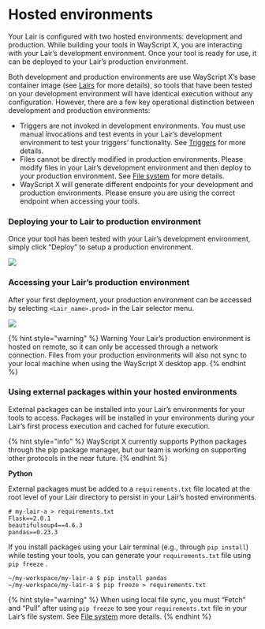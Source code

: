 # Hosted environments

Your Lair is configured with two hosted environments: development and production. While building your tools in WayScript X, you are interacting with your Lair’s development environment. Once your tool is ready for use, it can be deployed to your Lair’s production environment.

Both development and production environments are use WayScript X’s base container image \(see [Lairs](../building-tools/lairs.md) for more details\), so tools that have been tested on your development environment will have identical execution without any configuration. However, there are a few key operational distinction between development and production environments:

* Triggers are not invoked in development environments. You must use manual invocations and test events in your Lair’s development environment to test your triggers’ functionality. See [Triggers](../building-tools/triggers.md) for more details.
* Files cannot be directly modified in production environments. Please modify files in your Lair’s development environment and then deploy to your production environment. See [File system](../building-tools/file-system.md) for more details.
* WayScript X will generate different endpoints for your development and production environments. Please ensure you are using the correct endpoint when accessing your tools.

### Deploying your to Lair to production environment

Once your tool has been tested with your Lair’s development environment, simply click “Deploy” to setup a production environment.

![](https://codahosted.io/docs/2kDMDaZ6QP/blobs/bl-AXtnWh-Z-8/6b2594d660acf4d949ac26910a64efb47bb0d25bdaba678f08f20eefb795aa54b1ac27fd5df373c743ce313e4573b77d5507526f11059aacfd3984e69e2d5a2e9615c546209f4441b104eafbe749c7df5746e4e58821781c81a2cbea00dd729793e951f5)

### Accessing your Lair’s production environment

After your first deployment, your production environment can be accessed by selecting `<Lair_name>.prod>` in the Lair selector menu.

![](https://codahosted.io/docs/2kDMDaZ6QP/blobs/bl-f3PLYNXimn/42911fbf2b98e2bbf6165b336fa36c73ac0738805ea70a4c859459fb45ef874a3edad2c2740b15754d7d4ccf14b392ce9fb44b9b8987247ac439c52cf90ac22ba24059eb019a8e9de3ba30f1ee4178faad9e6f032e766d2f48e01cd0b6daa87d2d76f6d9)

{% hint style="warning" %}
Warning Your Lair’s production environment is hosted on remote, so it can only be accessed through a network connection. Files from your production environments will also not sync to your local machine when using the WayScript X desktop app.
{% endhint %}

### Using external packages within your hosted environments

External packages can be installed into your Lair’s environments for your tools to access. Packages will be installed in your environments during your Lair’s first process execution and cached for future execution.

{% hint style="info" %}
WayScript X currently supports Python packages through the pip package manager, but our team is working on supporting other protocols in the near future.
{% endhint %}

**Python**

External packages must be added to a `requirements.txt` file located at the root level of your Lair directory to persist in your Lair’s hosted environments.

```text
# my-lair-a > requirements.txt
Flask==2.0.1
beautifulsoup4==4.6.3
pandas==0.23.3
```

If you install packages using your Lair terminal \(e.g., through `pip install`\) while testing your tools, you can generate your `requirements.txt` file using `pip freeze` .

```text
~/my-workspace/my-lair-a $ pip install pandas
~/my-workspace/my-lair-a $ pip freeze > requirements.txt
```

{% hint style="warning" %}
When using local file sync, you must “Fetch” and “Pull” after using `pip freeze` to see your `requirements.txt` file in your Lair’s file system. See [File system](../building-tools/file-system.md) more details.
{% endhint %}

